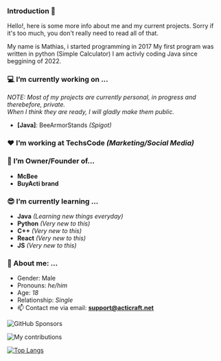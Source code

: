 
### Introduction 👋
  Hello!, here is some more info about me and my current projects. Sorry if it's too much, you don't really need to read all of that.
  
  My name is Mathias, i started programming in 2017 My first program was written in python (Simple Calculator)
  I am activly coding Java since beggining of 2022.

### 💻 I’m currently working on ...
*NOTE: Most of my projects are currently personal, in progress and therebefore, private.*                                              
*When I think they are ready, I will gladly make them public.*
  - **[Java]**: BeeArmorStands *(Spigot)*

### ❤️ I’m working at TechsCode *(Marketing/Social Media)*

### 🧟 I’m Owner/Founder of...
  - **McBee** 
  - **BuyActi brand**
  
### 😎 I’m currently learning ...
  - **Java** *(Learning new things everyday)*
  - **Python** *(Very new to this)*
  - **C++** *(Very new to this)*
  - **React** *(Very new to this)*
  - **JS** *(Very new to this)*


### 💌 About me: ...
  - Gender: Male
  - Pronouns: *he/him* 
  - Age: *18*
  - Relationship: *Single*
  - 📫 Contact me via email: **support@acticraft.net**

![GitHub Sponsors](https://img.shields.io/github/sponsors/pxlib)

![My contributions](https://github-readme-stats.vercel.app/api?username=PxLib&count_private=true&show_icons=true&title_color=97e097&icon_color=97e097&bg_color=21262d&text_color=c9d1d9&hide_border=true&include_all_commits=true&custom_title=My%20commit%20stats)

[![Top Langs](https://github-readme-stats.vercel.app/api/top-langs/?PxLib=anuraghazra&hide=javascript,html)](https://github.com/anuraghazra/github-readme-stats)
